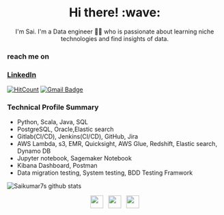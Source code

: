 <h1 align='center'> Hi there! :wave:</h1>
<p align='center'>
I'm Sai. I'm a Data engineer 👨‍💻 who is passionate about  learning niche technologies and find insights of data.
</p>

### reach me on 
### [LinkedIn](https://www.linkedin.com/in/saikumar716/)<img height="15" src="https://github.com/WaylonWalker/WaylonWalker/blob/main/icon/linkedin.png?raw=true"> 
[![HitCount](http://hits.dwyl.com/saikumar716/saikumar716.svg)](http://hits.dwyl.com/saikumar716/saikumar-andhavarapu)
                                                                                                                                                            [![Gmail Badge](https://img.shields.io/badge/-andhavarapusaikumar@gmail.com-c14438?style=flat-square&logo=Gmail&logoColor=white&link=mailto:andhavarapusaikumar@gmail.com)](mailto:andhavarapusaikumar@gmail.com)


### Technical Profile Summary
- Python, Scala, Java, SQL
- PostgreSQL, Oracle,Elastic search
- Gitlab(CI/CD), Jenkins(CI/CD), GitHub, Jira
- AWS Lambda, s3, EMR, Quicksight, AWS Glue, Redshift, Elastic search, Dynamo DB
- Jupyter notebook, Sagemaker Notebook
-  Kibana Dashboard, Postman
- Data migration testing, System testing, BDD Testing Framwork

![Saikumar7s github stats](https://github-readme-stats.vercel.app/api/top-langs/?username=saikumar716&bg_color=30,e96443,904e95&title_color=fff&text_color=fff)

<p align='center'>
<a href="https://twitter.com/saicrystalhear"><img height="30" src="https://github.com/WaylonWalker/WaylonWalker/blob/main/icon/twitter.png?raw=true"></a>&nbsp;&nbsp;
<a href="https://instagram.com/saikumar716"><img height="30" src="https://github.com/WaylonWalker/WaylonWalker/blob/main/icon/instagram.jpg?raw=true"></a>&nbsp;&nbsp;
<a href="https://www.linkedin.com/in/saikumar-andhavarapu/"><img height="30" src="https://github.com/WaylonWalker/WaylonWalker/blob/main/icon/linkedin.png?raw=true"></a>
</p>


